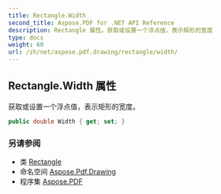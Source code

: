 ```yaml
---
title: Rectangle.Width
second_title: Aspose.PDF for .NET API Reference
description: Rectangle 属性。获取或设置一个浮点值，表示矩形的宽度
type: docs
weight: 60
url: /zh/net/aspose.pdf.drawing/rectangle/width/
---
```

## Rectangle.Width 属性

获取或设置一个浮点值，表示矩形的宽度。

```csharp
public double Width { get; set; }
```

### 另请参阅

* 类 [Rectangle](../)
* 命名空间 [Aspose.Pdf.Drawing](../../../aspose.pdf.drawing/)
* 程序集 [Aspose.PDF](../../../)